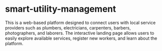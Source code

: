 # smart-utility-management
This is a web-based platform designed to connect users with local service providers such as plumbers, electricians, carpenters, barbers, photographers, and laborers. The interactive landing page allows users to easily explore available services, register new workers, and learn about the platform. 
